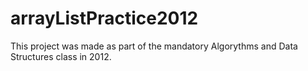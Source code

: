 # arrayListPractice2012
This project was made as part of the mandatory Algorythms and Data Structures class in 2012. 
